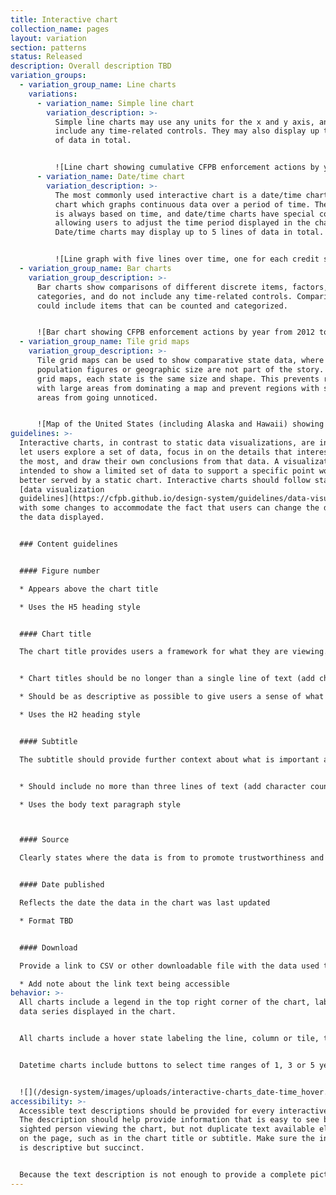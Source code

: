 ```yaml
---
title: Interactive chart
collection_name: pages
layout: variation
section: patterns
status: Released
description: Overall description TBD
variation_groups:
  - variation_group_name: Line charts
    variations:
      - variation_name: Simple line chart
        variation_description: >-
          Simple line charts may use any units for the x and y axis, and do not
          include any time-related controls. They may also display up to 5 lines
          of data in total. 


          ![Line chart showing cumulative CFPB enforcement actions by year from 2012 to the present. ](/design-system/images/uploads/interactive-charts_simple-line.png "Cumulative enforcement actions by year")
      - variation_name: Date/time chart
        variation_description: >-
          The most commonly used interactive chart is a date/time chart, a line
          chart which graphs continuous data over a period of time. The x axis
          is always based on time, and date/time charts have special controls
          allowing users to adjust the time period displayed in the chart.
          Date/time charts may display up to 5 lines of data in total. 


          ![Line graph with five lines over time, one for each credit score level: Deep subprime, Subprime, Near-prime, Prime, Super-prime](/design-system/images/uploads/interactive-charts_date-time.png "Consumer credit conditions by credit score")
  - variation_group_name: Bar charts
    variation_group_description: >-
      Bar charts show comparisons of different discrete items, factors, or
      categories, and do not include any time-related controls. Comparisons
      could include items that can be counted and categorized. 


      ![Bar chart showing CFPB enforcement actions by year from 2012 to the present. ](/design-system/images/uploads/interactive-charts_bar.png "Enforcement actions by year")
  - variation_group_name: Tile grid maps
    variation_group_description: >-
      Tile grid maps can be used to show comparative state data, where
      population figures or geographic size are not part of the story. In tile
      grid maps, each state is the same size and shape. This prevents regions
      with large areas from dominating a map and prevent regions with small
      areas from going unnoticed. 


      ![Map of the United States (including Alaska and Hawaii) showing average index value by state for the selected quarter and year. ](/design-system/images/uploads/interactive-charts_tile-grid-map.png "Consumer credit conditions by state")
guidelines: >-
  Interactive charts, in contrast to static data visualizations, are intended to
  let users explore a set of data, focus in on the details that interest them
  the most, and draw their own conclusions from that data. A visualization
  intended to show a limited set of data to support a specific point would be
  better served by a static chart. Interactive charts should follow standard
  [data visualization
  guidelines](https://cfpb.github.io/design-system/guidelines/data-visualization-guidelines)
  with some changes to accommodate the fact that users can change the details of
  the data displayed. 


  ### Content guidelines


  #### Figure number 

  * Appears above the chart title 

  * Uses the H5 heading style  


  #### Chart title 

  The chart title provides users a framework for what they are viewing. It also helps with 508 accessibility and decreases the amount of text necessary in alt tags.


  * Chart titles should be no longer than a single line of text (add character counts) 

  * Should be as descriptive as possible to give users a sense of what the chart will be about

  * Uses the H2 heading style 


  #### Subtitle 

  The subtitle should provide further context about what is important about the chart data and why a user might be interested in exploring the data. 


  * Should include no more than three lines of text (add character counts) 

  * Uses the body text paragraph style



  #### Source 

  Clearly states where the data is from to promote trustworthiness and validity. 


  #### Date published 

  Reflects the date the data in the chart was last updated

  * Format TBD


  #### Download 

  Provide a link to CSV or other downloadable file with the data used to generate the chart. 

  * Add note about the link text being accessible
behavior: >-
  All charts include a legend in the top right corner of the chart, labeling all
  data series displayed in the chart. 


  All charts include a hover state labeling the line, column or tile, the value of the chart at the location of the cursor, and the x-axis value in the case of line charts. On line charts, the line currently under the cursor becomes 3px thick and, in the case of multi-series line charts, the other lines shift to a lighter tint of the color used. 


  Datetime charts include buttons to select time ranges of 1, 3 or 5 years. Selecting a button will display the most recent data for the selected length of time. The period of time can be controlled in more detail with the slider control. Clicking and dragging the handles of the slider changes the length of time displayed in the chart, while moving the slider within the bar changes the starting and ending dates in the chart. 


  ![](/design-system/images/uploads/interactive-charts_date-time_hover.png)
accessibility: >-
  Accessible text descriptions should be provided for every interactive chart.
  The description should help provide information that is easy to see by a
  sighted person viewing the chart, but not duplicate text available elsewhere
  on the page, such as in the chart title or subtitle. Make sure the information
  is descriptive but succinct. 


  Because the text description is not enough to provide a complete picture of the possible conclusions that can be drawn from an interactive chart, always provide a link to a machine-readable data format with the data so people without vision can tab through the data with a screen reader. The data should have descriptive column labels. The link text should clearly describe the data being downloaded, particularly if there are multiple charts on a single page, in which case the link text should make it clear to a screen reader user which data each file contains.
---
```

